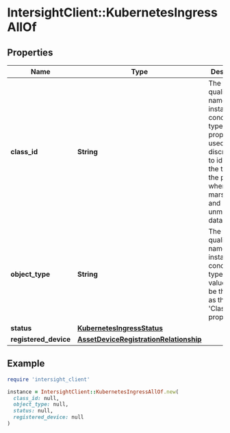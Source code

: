 # IntersightClient::KubernetesIngressAllOf

## Properties

| Name | Type | Description | Notes |
| ---- | ---- | ----------- | ----- |
| **class_id** | **String** | The fully-qualified name of the instantiated, concrete type. This property is used as a discriminator to identify the type of the payload when marshaling and unmarshaling data. | [default to &#39;kubernetes.Ingress&#39;] |
| **object_type** | **String** | The fully-qualified name of the instantiated, concrete type. The value should be the same as the &#39;ClassId&#39; property. | [default to &#39;kubernetes.Ingress&#39;] |
| **status** | [**KubernetesIngressStatus**](KubernetesIngressStatus.md) |  | [optional] |
| **registered_device** | [**AssetDeviceRegistrationRelationship**](AssetDeviceRegistrationRelationship.md) |  | [optional] |

## Example

```ruby
require 'intersight_client'

instance = IntersightClient::KubernetesIngressAllOf.new(
  class_id: null,
  object_type: null,
  status: null,
  registered_device: null
)
```

